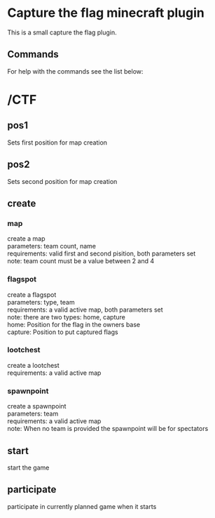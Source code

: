 # Capture the flag minecraft plugin

This is a small capture the flag plugin.

## Commands
For help with the commands see the list below:

# /CTF

## pos1
Sets first position for map creation
<br>

## pos2
Sets second position for map creation
<br>

## create

### map
create a map<br>
parameters: team count, name<br>
requirements: valid first and second pisition, both parameters set<br>
note: team count must be a value between 2 and 4
<br>

### flagspot
create a flagspot <br>
parameters: type, team<br>
requirements: a valid active map, both parameters set<br>
note: there are two types: home, capture<br>
      home:    Position for the flag in the owners base<br>
      capture: Position to put captured flags
<br>

### lootchest
create a lootchest<br>
requirements: a valid active map
<br>

### spawnpoint
create a spawnpoint<br>
parameters: team<br>
requirements: a valid active map<br>
note: When no team is provided the spawnpoint will be for spectators
<br>

## start
start the game
<br>

## participate
participate in currently planned game when it starts
